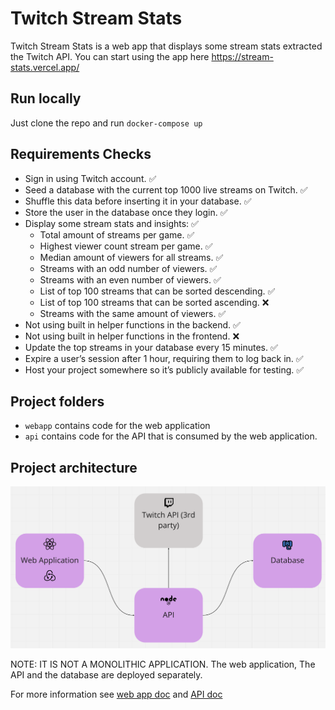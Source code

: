 # Twitch Stream Stats

Twitch Stream Stats is a web app that displays some stream stats extracted the Twitch API. You can start using the app here https://stream-stats.vercel.app/

## Run locally

Just clone the repo and run `docker-compose up`

## Requirements Checks

- Sign in using Twitch account. ✅
- Seed a database with the current top 1000 live streams on Twitch. ✅
- Shuffle this data before inserting it in your database. ✅
- Store the user in the database once they login. ✅
- Display some stream stats and insights: ✅
  - Total amount of streams per game. ✅
  - Highest viewer count stream per game. ✅
  - Median amount of viewers for all streams. ✅
  - Streams with an odd number of viewers. ✅
  - Streams with an even number of viewers. ✅
  - List of top 100 streams that can be sorted descending. ✅
  - List of top 100 streams that can be sorted ascending. ❌
  - Streams with the same amount of viewers. ✅
- Not using built in helper functions in the backend. ✅
- Not using built in helper functions in the frontend. ❌
- Update the top streams in your database every 15 minutes. ✅
- Expire a user’s session after 1 hour, requiring them to log back in. ✅
- Host your project somewhere so it’s publicly available for testing. ✅

## Project folders

- `webapp` contains code for the web application
- `api` contains code for the API that is consumed by the web application.

## Project architecture

![project-arch](https://github.com/RowenaRavenclawWithExtraClaws/twitch-stream-stats/blob/main/project-arch.png)

NOTE: IT IS NOT A MONOLITHIC APPLICATION. The web application, The API and the database are deployed separately.

For more information see [web app doc](webapp/README.md) and [API doc](api/README.md)
